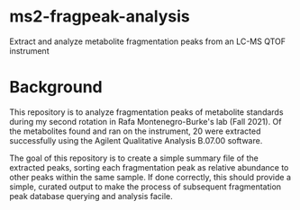 # ms2-fragpeak-analysis
Extract and analyze metabolite fragmentation peaks from an LC-MS QTOF instrument

# Background
This repository is to analyze fragmentation peaks of metabolite standards during my second rotation in Rafa Montenegro-Burke's lab (Fall 2021). Of the metabolites found and ran on the instrument, 20 were extracted successfully using the Agilent Qualitative Analysis B.07.00 software.

The goal of this repository is to create a simple summary file of the extracted peaks, sorting each fragmentation peak as relative abundance to other peaks within the same sample. If done correctly, this should provide a simple, curated output to make the process of subsequent fragmentation peak database querying and analysis facile.
